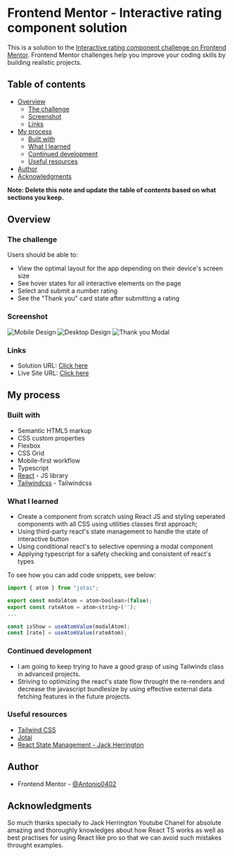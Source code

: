# Frontend Mentor - Interactive rating component solution

This is a solution to the [Interactive rating component challenge on Frontend Mentor](https://www.frontendmentor.io/challenges/interactive-rating-component-koxpeBUmI). Frontend Mentor challenges help you improve your coding skills by building realistic projects.

## Table of contents

- [Overview](#overview)
  - [The challenge](#the-challenge)
  - [Screenshot](#screenshot)
  - [Links](#links)
- [My process](#my-process)
  - [Built with](#built-with)
  - [What I learned](#what-i-learned)
  - [Continued development](#continued-development)
  - [Useful resources](#useful-resources)
- [Author](#author)
- [Acknowledgments](#acknowledgments)

**Note: Delete this note and update the table of contents based on what sections you keep.**

## Overview

### The challenge

Users should be able to:

- View the optimal layout for the app depending on their device's screen size
- See hover states for all interactive elements on the page
- Select and submit a number rating
- See the "Thank you" card state after submitting a rating

### Screenshot

![Mobile Design](./screenshots/mobile-design.png)
![Desktop Design](./screenshots/desktop-design.png)
![Thank you Modal](./screenshots/thank-you-modal.png)

### Links

- Solution URL: [Click here](https://github.com/Antonio0402/interactive-rating-component-with-jotai)
- Live Site URL: [Click here](https://interactive-rating-component-jotai.netlify.app/)

## My process

### Built with

- Semantic HTML5 markup
- CSS custom properties
- Flexbox
- CSS Grid
- Mobile-first workflow
- Typescript
- [React](https://reactjs.org/) - JS library
- [Tailwindcss](https://tailwindcss.com) - Tailwindcss

### What I learned

- Create a component from scratch using React JS and styling seperated components with all CSS using utilities classes first approach;
- Using third-party react's state management to handle the state of interactive button
- Using conditional react's to selective openning a modal component
- Applying typescript for a safety checking and consistent of react's types

To see how you can add code snippets, see below:

```js
import { atom } from "jotai";

export const modalAtom = atom<boolean>(false);
export const rateAtom = atom<string>('');
...

const isShow = useAtomValue(modalAtom);
const [rate] = useAtomValue(rateAtom);
```

### Continued development

- I am going to keep trying to have a good grasp of using Tailwinds class in advanced projects.
- Striving to optimizing the react's state flow throught the re-renders and decrease the javascript bundlesize by using effective external data fetching features in the future projects.

### Useful resources

- [Tailwind CSS](https://tailwindcss.com/)
- [Jotai](https://jotai.org/)
- [React State Management - Jack Herrington](https://youtu.be/-bEzt5ISACA)

## Author

- Frontend Mentor - [@Antonio0402](https://www.frontendmentor.io/profile/Antonio0402)

## Acknowledgments

So much thanks specially to Jack Herrington Youtube Chanel for absolute amazing and thoroughly knowledges about how React TS works as well as best practises for using React like pro so that we can avoid such mistakes throught examples.
